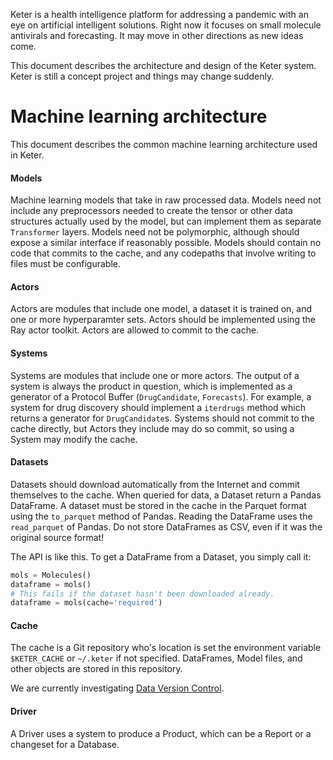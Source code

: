 Keter is a health intelligence platform for addressing a pandemic with an eye on artificial intelligent solutions. Right now it focuses on small molecule antivirals and forecasting. It may move in other directions as new ideas come.

This document describes the architecture and design of the Keter system. Keter is still a concept project and things may change suddenly.

# Machine learning architecture
This document describes the common machine learning architecture used in Keter.

#### Models
Machine learning models that take in raw processed data. Models need not include any preprocessors needed to create the tensor or other data structures actually used by the model, but can implement them as separate ``Transformer`` layers. Models need not be polymorphic, although should expose a similar interface if reasonably possible. Models should contain no code that commits to the cache, and any codepaths that involve writing to files must be configurable.

#### Actors
Actors are modules that include one model, a dataset it is trained on, and one or more hyperparamter sets. Actors should be implemented using the Ray actor toolkit. Actors are allowed to commit to the cache.

#### Systems
Systems are modules that include one or more actors. The output of a system is always the product in question, which is implemented as a generator of a Protocol Buffer (``DrugCandidate``, ``Forecasts``). For example, a system for drug discovery should implement a ``iterdrugs`` method which returns a generator for ``DrugCandidate``s. Systems should not commit to the cache directly, but Actors they include may do so commit, so using a System may modify the cache.

#### Datasets
Datasets should download automatically from the Internet and commit themselves to the cache. When queried for data, a Dataset return a Pandas DataFrame. A dataset must be stored in the cache in the Parquet format using the ``to_parquet`` method of Pandas. Reading the DataFrame uses the ``read_parquet`` of Pandas. Do not store DataFrames as CSV, even if it was the original source format! 

The API is like this. To get a DataFrame from a Dataset, you simply call it:

```python
mols = Molecules()
dataframe = mols()
# This fails if the dataset hasn't been downloaded already.
dataframe = mols(cache='required')
```
#### Cache
The cache is a Git repository who's location is set the environment variable ``$KETER_CACHE`` or ``~/.keter`` if not specified. DataFrames, Model files, and other objects are stored in this repository.

We are currently investigating [Data Version Control](https://dvc.org/).

#### Driver
A Driver uses a system to produce a Product, which can be a Report or a changeset for a Database.

